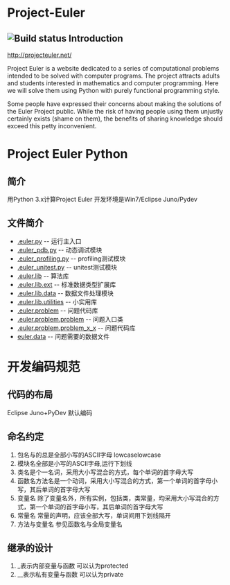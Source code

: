 Project-Euler
=============
![Build status](https://travis-ci.org/ifooth/project-euler-python.png?branch=master)
 Introduction
-------------
http://projecteuler.net/

Project Euler is a website dedicated to a series of computational problems intended to be solved with computer programs. The project attracts adults and students interested in mathematics and computer programming. Here we will solve them using Python with purely functional programming style. 

Some people have expressed their concerns about making the solutions of the Euler Project public. While the risk of having people using them unjustly certainly exists (shame on them), the benefits of sharing knowledge should exceed this petty inconvenient.

Project Euler Python
=======================

简介
---------
用Python 3.x计算Project Euler 开发环境是Win7/Eclipse Juno/Pydev


文件简介
------------
* [.euler.py](https://github.com/ifooth/ProjectEuler-Python/blob/master/src/_euler.py) -- 运行主入口
* [.euler_pdb.py](https://github.com/ifooth/ProjectEuler-Python/blob/master/src/_euler.py) -- 动态调试模块
* [.euler_profiling.py](https://github.com/ifooth/ProjectEuler-Python/blob/master/src/_euler.py) -- profiling测试模块
* [.euler_unitest.py](https://github.com/ifooth/ProjectEuler-Python/blob/master/src/_euler.py) -- unitest测试模块
* [.euler.lib](https://github.com/ifooth/ProjectEuler-Python/blob/master/src/_euler.py) -- 算法库
* [.euler.lib.ext](https://github.com/ifooth/ProjectEuler-Python/blob/master/src/_euler.py) -- 标准数据类型扩展库
* [.euler.lib.data](https://github.com/ifooth/ProjectEuler-Python/blob/master/src/_euler.py) -- 数据文件处理模块
* [.euler.lib.utilities](https://github.com/ifooth/ProjectEuler-Python/blob/master/src/_euler.py) -- 小实用库
* [.euler.problem](https://github.com/ifooth/ProjectEuler-Python/blob/master/src/_euler.py) -- 问题代码库
* [.euler.problem.problem](https://github.com/ifooth/ProjectEuler-Python/blob/master/src/_euler.py) -- 问题入口类
* [.euler.problem.problem_x_x](https://github.com/ifooth/ProjectEuler-Python/blob/master/src/_euler.py) -- 问题代码库
* [euler.data](https://github.com/ifooth/ProjectEuler-Python/blob/master/src/_euler.py) -- 问题需要的数据文件


开发编码规范
==========

代码的布局
-------------
Eclipse Juno+PyDev 默认编码

命名约定
----------

1. 包名与的总是全部小写的ASCII字母 lowcaselowcase
2. 模块名全部是小写的ASCII字母,运行下划线
3. 类名是个一名词，采用大小写混合的方式，每个单词的首字母大写
4. 函数名方法名是一个动词，采用大小写混合的方式，第一个单词的首字母小写，其后单词的首字母大写
5. 变量名 除了变量名外，所有实例，包括类，类常量，均采用大小写混合的方式，第一个单词的首字母小写，其后单词的首字母大写
6. 常量名 常量的声明，应该全部大写，单词间用下划线隔开
9. 方法与变量名 参见函数名与全局变量名

继承的设计
----------
1. _表示内部变量与函数 可以认为protected
2. __表示私有变量与函数 可以认为private

